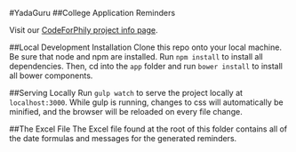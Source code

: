 #YadaGuru
##College Application Reminders

Visit our [CodeForPhily project info page](https://codeforphilly.org/projects/college_application_app_for_philly_schools).

##Local Development Installation
Clone this repo onto your local machine. Be sure that node and npm are installed. Run `npm install` to install all dependencies. Then, cd into the `app` folder and run `bower install` to install all bower components.

##Serving Locally
Run `gulp watch` to serve the project locally at `localhost:3000`. While gulp is running, changes to css will automatically be minified, and the browser will be reloaded on every file change.

##The Excel File
The Excel file found at the root of this folder contains all of the date formulas and messages for the generated reminders.
